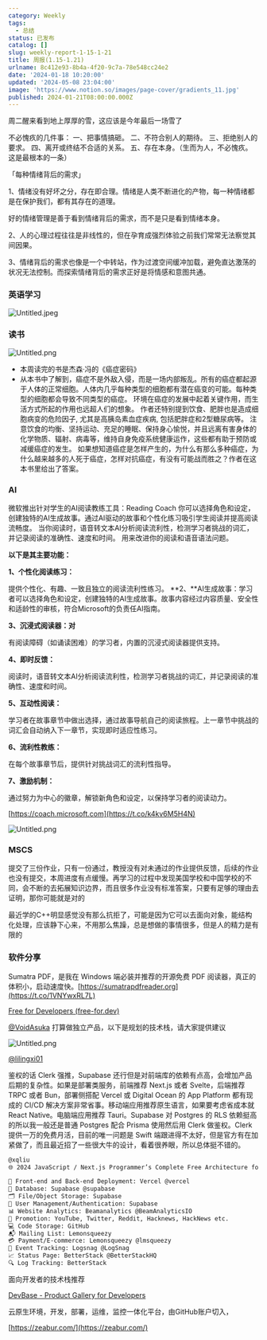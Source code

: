 ```yaml
---
category: Weekly
tags:
  - 总结
status: 已发布
catalog: []
slug: weekly-report-1-15-1-21
title: 周报(1.15-1.21)
urlname: 8c412e93-8b4a-4f20-9c7a-78e548cc24e2
date: '2024-01-18 10:20:00'
updated: '2024-05-08 23:04:00'
image: 'https://www.notion.so/images/page-cover/gradients_11.jpg'
published: 2024-01-21T08:00:00.000Z
---
```


周二醒来看到地上厚厚的雪，这应该是今年最后一场雪了


不必愧疚的几件事：
一、把事情搞砸。
二、不符合别人的期待。
三、拒绝别人的要求。
四、离开或终结不合适的关系。
五、存在本身。（生而为人，不必愧疚。这是最根本的一条）


「每种情绪背后的需求」


1、情绪没有好坏之分，存在即合理。情绪是人类不断进化的产物，每一种情绪都是在保护我们，都有其存在的道理。


好的情绪管理是善于看到情绪背后的需求，而不是只是看到情绪本身。


2、人的心理过程往往是非线性的，但在孕育成强烈体验之前我们常常无法察觉其间因果。


3、情绪背后的需求也像是一个中转站，作为过渡空间缓冲加载，避免直达激荡的状况无法控制。而探索情绪背后的需求正好是将情感和意图共通。


### 英语学习


![Untitled.jpeg](https://prod-files-secure.s3.us-west-2.amazonaws.com/5d24fe63-e567-4804-86f9-9fdc62e13082/faec46dc-9da5-4799-b905-c316418f1168/Untitled.jpeg?X-Amz-Algorithm=AWS4-HMAC-SHA256&X-Amz-Content-Sha256=UNSIGNED-PAYLOAD&X-Amz-Credential=ASIAZI2LB466QRWR6EVL%2F20250401%2Fus-west-2%2Fs3%2Faws4_request&X-Amz-Date=20250401T053949Z&X-Amz-Expires=3600&X-Amz-Security-Token=IQoJb3JpZ2luX2VjEEsaCXVzLXdlc3QtMiJHMEUCIQCgONc%2BWci9Jo5hUKnU7kF8S7PMhPi%2BOUpTgCtQhwgj0QIgBHs0c%2BlDF70Erb2IxYNzToS9AhHZvhrZe7LRzBJWl9QqiAQItP%2F%2F%2F%2F%2F%2F%2F%2F%2F%2FARAAGgw2Mzc0MjMxODM4MDUiDJ32eZm1wrbudJLRjCrcAzLiXlhgd1HDTuJlNHkvLUZ0PnZRruT4kb6kcnbX%2FjiRQ4fQZSvVTSe1nnudtZHpk9DZ1AgQDa3m2dXypFqCfz2mvcXzrgCRwsgvRlrWxb3kwYB4C6UmYgPxc2JAONOImI6KVQPi4BWus1%2F7YYVm0pbsrBsVbn4KRM2NHknYgidHhIINd69rZxUTsf%2B6wGb8RcUBrhRCj%2BTGoNjqYNhQksfVMr5U%2FU30dmv5D273R6RxOeRjqyHfC6JoLITnLF%2B4tjcgKFecyp%2Bru7MBcPdwa1qxuQeCDSzZkzaCfhEcc6LGFW67ojVTMPGUtPyIKkqw3xayIiWKTLSUEmJHq44BaP2%2B2mEu2KtLb1yzrTKDQTI9NrW34QIx6e3w1VP5QsIiPS8ra%2FaD%2BQ9RL41EjWV9pj7S%2Fm6valfryluxYLXJp6G6IobJnvhzaSq7syqMbK01PRFt%2B5j9psa4nEpI438xoG3xQ%2FfpNG41Gy69H6cBGet46FH6lNX%2BjeUynhIMWDvYCgF%2FHO%2FEsE3sNsxVzjTojWtdYoYoknvF3EGdIyaba%2FYUA57E1wkXhhpKASxwyulyrIH%2FSawGFnTZbZrKoLQTVTlgsuXWnZwR8KzBIFzNYRaLgZuKIC9MbI0aSA9YML2irb8GOqUBhzGXVxhC5jW%2FLSLDsDbEhGyQA9eyKsZDbf1DenHdN9tf6GEXu%2BEOLYkaXrzAhMZfiru2RsFq5nwZ7kdfhGC2kdDvzjg0l%2BmQW9wVB41KY%2B4p76o%2FRn7vFkBL37J5RE5vvn2qcMEOSLiG6uq8yFX78PwTP3%2B%2BaUByagxixOZg0%2FVhxTPfY3hP4UV4U4uQdWCTXMPshDM8P90nVZl0UXApYRqFsbeQ&X-Amz-Signature=ef0d9a997f511c369bb7e198ba41638290e8f35cf2498c43eded8e229979b267&X-Amz-SignedHeaders=host&x-id=GetObject)


### 读书


![Untitled.png](https://prod-files-secure.s3.us-west-2.amazonaws.com/5d24fe63-e567-4804-86f9-9fdc62e13082/08aff459-da99-4ed5-87c6-1f4c95b62ac3/Untitled.png?X-Amz-Algorithm=AWS4-HMAC-SHA256&X-Amz-Content-Sha256=UNSIGNED-PAYLOAD&X-Amz-Credential=ASIAZI2LB466QRWR6EVL%2F20250401%2Fus-west-2%2Fs3%2Faws4_request&X-Amz-Date=20250401T053949Z&X-Amz-Expires=3600&X-Amz-Security-Token=IQoJb3JpZ2luX2VjEEsaCXVzLXdlc3QtMiJHMEUCIQCgONc%2BWci9Jo5hUKnU7kF8S7PMhPi%2BOUpTgCtQhwgj0QIgBHs0c%2BlDF70Erb2IxYNzToS9AhHZvhrZe7LRzBJWl9QqiAQItP%2F%2F%2F%2F%2F%2F%2F%2F%2F%2FARAAGgw2Mzc0MjMxODM4MDUiDJ32eZm1wrbudJLRjCrcAzLiXlhgd1HDTuJlNHkvLUZ0PnZRruT4kb6kcnbX%2FjiRQ4fQZSvVTSe1nnudtZHpk9DZ1AgQDa3m2dXypFqCfz2mvcXzrgCRwsgvRlrWxb3kwYB4C6UmYgPxc2JAONOImI6KVQPi4BWus1%2F7YYVm0pbsrBsVbn4KRM2NHknYgidHhIINd69rZxUTsf%2B6wGb8RcUBrhRCj%2BTGoNjqYNhQksfVMr5U%2FU30dmv5D273R6RxOeRjqyHfC6JoLITnLF%2B4tjcgKFecyp%2Bru7MBcPdwa1qxuQeCDSzZkzaCfhEcc6LGFW67ojVTMPGUtPyIKkqw3xayIiWKTLSUEmJHq44BaP2%2B2mEu2KtLb1yzrTKDQTI9NrW34QIx6e3w1VP5QsIiPS8ra%2FaD%2BQ9RL41EjWV9pj7S%2Fm6valfryluxYLXJp6G6IobJnvhzaSq7syqMbK01PRFt%2B5j9psa4nEpI438xoG3xQ%2FfpNG41Gy69H6cBGet46FH6lNX%2BjeUynhIMWDvYCgF%2FHO%2FEsE3sNsxVzjTojWtdYoYoknvF3EGdIyaba%2FYUA57E1wkXhhpKASxwyulyrIH%2FSawGFnTZbZrKoLQTVTlgsuXWnZwR8KzBIFzNYRaLgZuKIC9MbI0aSA9YML2irb8GOqUBhzGXVxhC5jW%2FLSLDsDbEhGyQA9eyKsZDbf1DenHdN9tf6GEXu%2BEOLYkaXrzAhMZfiru2RsFq5nwZ7kdfhGC2kdDvzjg0l%2BmQW9wVB41KY%2B4p76o%2FRn7vFkBL37J5RE5vvn2qcMEOSLiG6uq8yFX78PwTP3%2B%2BaUByagxixOZg0%2FVhxTPfY3hP4UV4U4uQdWCTXMPshDM8P90nVZl0UXApYRqFsbeQ&X-Amz-Signature=9dace1fa58cb575f3ec70f63435844825561acd0332905f6f1723891bdb30b5a&X-Amz-SignedHeaders=host&x-id=GetObject)

- 本周读完的书是杰森·冯的《癌症密码》
- 从本书中了解到，癌症不是外敌入侵，而是一场内部叛乱。所有的癌症都起源于人体的正常细胞。人体内几乎每种类型的细胞都有潜在癌变的可能。每种类型的细胞都会导致不同类型的癌症。
环境在癌症的发展中起着关键作用，而生活方式所起的作用也远超人们的想象。
作者还特别提到饮食、肥胖也是造成细胞病变的危险因子, 尤其是高胰岛素血症疾病, 包括肥胖症和2型糖尿病等。
注意饮食的均衡、坚持运动、充足的睡眠、保持身心愉悦，并且远离有害身体的化学物质、辐射、病毒等，维持自身免疫系统健康运作，这些都有助于预防或减缓癌症的发生。
如果想知道癌症是怎样产生的，为什么有那么多种癌症，为什么越来越多的人死于癌症，怎样对抗癌症，有没有可能战而胜之？作者在这本书里给出了答案。

### AI


微软推出针对学生的AI阅读教练工具：Reading Coach
你可以选择角色和设定，创建独特的AI生成故事。通过AI驱动的故事和个性化练习吸引学生阅读并提高阅读流畅度。
当你阅读时，语音转文本AI分析阅读流利性，检测学习者挑战的词汇，并记录阅读的准确性、速度和时间。
用来改进你的阅读和语音语法问题。


**以下是其主要功能：**


**1、个性化阅读练习：**


提供个性化、有趣、一致且独立的阅读流利性练习。
**2、**AI生成故事：学习者可以选择角色和设定，创建独特的AI生成故事。故事内容经过内容质量、安全性和适龄性的审核，符合Microsoft的负责任AI指南。


**3、沉浸式阅读器：对**


有阅读障碍（如诵读困难）的学习者，内置的沉浸式阅读器提供支持。


**4、即时反馈：**


阅读时，语音转文本AI分析阅读流利性，检测学习者挑战的词汇，并记录阅读的准确性、速度和时间。


**5、互动性阅读：**


学习者在故事章节中做出选择，通过故事导航自己的阅读旅程。上一章节中挑战的词汇会自动纳入下一章节，实现即时适应性练习。


**6、流利性教练：**


在每个故事章节后，提供针对挑战词汇的流利性指导。


**7、激励机制：**


通过努力为中心的徽章，解锁新角色和设定，以保持学习者的阅读动力。


[https://coach.microsoft.com](https://t.co/k4kv6M5H4N)


![Untitled.png](https://prod-files-secure.s3.us-west-2.amazonaws.com/5d24fe63-e567-4804-86f9-9fdc62e13082/8f53d036-0cfc-469d-a837-f15107675ae4/Untitled.png?X-Amz-Algorithm=AWS4-HMAC-SHA256&X-Amz-Content-Sha256=UNSIGNED-PAYLOAD&X-Amz-Credential=ASIAZI2LB466QRWR6EVL%2F20250401%2Fus-west-2%2Fs3%2Faws4_request&X-Amz-Date=20250401T053949Z&X-Amz-Expires=3600&X-Amz-Security-Token=IQoJb3JpZ2luX2VjEEsaCXVzLXdlc3QtMiJHMEUCIQCgONc%2BWci9Jo5hUKnU7kF8S7PMhPi%2BOUpTgCtQhwgj0QIgBHs0c%2BlDF70Erb2IxYNzToS9AhHZvhrZe7LRzBJWl9QqiAQItP%2F%2F%2F%2F%2F%2F%2F%2F%2F%2FARAAGgw2Mzc0MjMxODM4MDUiDJ32eZm1wrbudJLRjCrcAzLiXlhgd1HDTuJlNHkvLUZ0PnZRruT4kb6kcnbX%2FjiRQ4fQZSvVTSe1nnudtZHpk9DZ1AgQDa3m2dXypFqCfz2mvcXzrgCRwsgvRlrWxb3kwYB4C6UmYgPxc2JAONOImI6KVQPi4BWus1%2F7YYVm0pbsrBsVbn4KRM2NHknYgidHhIINd69rZxUTsf%2B6wGb8RcUBrhRCj%2BTGoNjqYNhQksfVMr5U%2FU30dmv5D273R6RxOeRjqyHfC6JoLITnLF%2B4tjcgKFecyp%2Bru7MBcPdwa1qxuQeCDSzZkzaCfhEcc6LGFW67ojVTMPGUtPyIKkqw3xayIiWKTLSUEmJHq44BaP2%2B2mEu2KtLb1yzrTKDQTI9NrW34QIx6e3w1VP5QsIiPS8ra%2FaD%2BQ9RL41EjWV9pj7S%2Fm6valfryluxYLXJp6G6IobJnvhzaSq7syqMbK01PRFt%2B5j9psa4nEpI438xoG3xQ%2FfpNG41Gy69H6cBGet46FH6lNX%2BjeUynhIMWDvYCgF%2FHO%2FEsE3sNsxVzjTojWtdYoYoknvF3EGdIyaba%2FYUA57E1wkXhhpKASxwyulyrIH%2FSawGFnTZbZrKoLQTVTlgsuXWnZwR8KzBIFzNYRaLgZuKIC9MbI0aSA9YML2irb8GOqUBhzGXVxhC5jW%2FLSLDsDbEhGyQA9eyKsZDbf1DenHdN9tf6GEXu%2BEOLYkaXrzAhMZfiru2RsFq5nwZ7kdfhGC2kdDvzjg0l%2BmQW9wVB41KY%2B4p76o%2FRn7vFkBL37J5RE5vvn2qcMEOSLiG6uq8yFX78PwTP3%2B%2BaUByagxixOZg0%2FVhxTPfY3hP4UV4U4uQdWCTXMPshDM8P90nVZl0UXApYRqFsbeQ&X-Amz-Signature=cf2eba6665e5cc1cd235c6d9e83729f2e6a0f33440cc38be18b55c2d833ea43a&X-Amz-SignedHeaders=host&x-id=GetObject)


### MSCS


提交了三份作业，只有一份通过，教授没有对未通过的作业提供反馈，后续的作业也没有提交，本周进度有点缓慢。再学习的过程中发现美国学校和中国学校的不同，会不断的去拓展知识边界，而且很多作业没有标准答案，只要有足够的理由去证明，那你可能就是对的


最近学的C++明显感觉没有那么抗拒了，可能是因为它可以去面向对象，能结构化处理，应该静下心来，不用那么焦躁，总是想做的事情很多，但是人的精力是有限的


### 软件分享


Sumatra PDF，是我在 Windows 端必装并推荐的开源免费 PDF 阅读器，真正的体积小，启动速度快。[https://sumatrapdfreader.org](https://t.co/1VNYwxRL7L)


[Free for Developers (free-for.dev)](https://free-for.dev/#/)


[@VoidAsuka](https://twitter.com/VoidAsuka) 打算做独立产品，以下是规划的技术栈，请大家提供建议


![Untitled.png](https://prod-files-secure.s3.us-west-2.amazonaws.com/5d24fe63-e567-4804-86f9-9fdc62e13082/93561a3c-b2bc-4a43-bbc5-67e3f740ed5e/Untitled.png?X-Amz-Algorithm=AWS4-HMAC-SHA256&X-Amz-Content-Sha256=UNSIGNED-PAYLOAD&X-Amz-Credential=ASIAZI2LB466QRWR6EVL%2F20250401%2Fus-west-2%2Fs3%2Faws4_request&X-Amz-Date=20250401T053949Z&X-Amz-Expires=3600&X-Amz-Security-Token=IQoJb3JpZ2luX2VjEEsaCXVzLXdlc3QtMiJHMEUCIQCgONc%2BWci9Jo5hUKnU7kF8S7PMhPi%2BOUpTgCtQhwgj0QIgBHs0c%2BlDF70Erb2IxYNzToS9AhHZvhrZe7LRzBJWl9QqiAQItP%2F%2F%2F%2F%2F%2F%2F%2F%2F%2FARAAGgw2Mzc0MjMxODM4MDUiDJ32eZm1wrbudJLRjCrcAzLiXlhgd1HDTuJlNHkvLUZ0PnZRruT4kb6kcnbX%2FjiRQ4fQZSvVTSe1nnudtZHpk9DZ1AgQDa3m2dXypFqCfz2mvcXzrgCRwsgvRlrWxb3kwYB4C6UmYgPxc2JAONOImI6KVQPi4BWus1%2F7YYVm0pbsrBsVbn4KRM2NHknYgidHhIINd69rZxUTsf%2B6wGb8RcUBrhRCj%2BTGoNjqYNhQksfVMr5U%2FU30dmv5D273R6RxOeRjqyHfC6JoLITnLF%2B4tjcgKFecyp%2Bru7MBcPdwa1qxuQeCDSzZkzaCfhEcc6LGFW67ojVTMPGUtPyIKkqw3xayIiWKTLSUEmJHq44BaP2%2B2mEu2KtLb1yzrTKDQTI9NrW34QIx6e3w1VP5QsIiPS8ra%2FaD%2BQ9RL41EjWV9pj7S%2Fm6valfryluxYLXJp6G6IobJnvhzaSq7syqMbK01PRFt%2B5j9psa4nEpI438xoG3xQ%2FfpNG41Gy69H6cBGet46FH6lNX%2BjeUynhIMWDvYCgF%2FHO%2FEsE3sNsxVzjTojWtdYoYoknvF3EGdIyaba%2FYUA57E1wkXhhpKASxwyulyrIH%2FSawGFnTZbZrKoLQTVTlgsuXWnZwR8KzBIFzNYRaLgZuKIC9MbI0aSA9YML2irb8GOqUBhzGXVxhC5jW%2FLSLDsDbEhGyQA9eyKsZDbf1DenHdN9tf6GEXu%2BEOLYkaXrzAhMZfiru2RsFq5nwZ7kdfhGC2kdDvzjg0l%2BmQW9wVB41KY%2B4p76o%2FRn7vFkBL37J5RE5vvn2qcMEOSLiG6uq8yFX78PwTP3%2B%2BaUByagxixOZg0%2FVhxTPfY3hP4UV4U4uQdWCTXMPshDM8P90nVZl0UXApYRqFsbeQ&X-Amz-Signature=95616412612cdb1c8faec6b9b5b64995a214b3012d4ff605ca8224f6d78910f8&X-Amz-SignedHeaders=host&x-id=GetObject)


[@lilingxi01](https://twitter.com/lilingxi01)


鉴权的话 Clerk 强推，Supabase 还行但是对前端库的依赖有点高，会增加产品后期的复杂性。如果是部署类服务，前端推荐 Next.js 或者 Svelte，后端推荐 TRPC 或者 Bun，部署侧搭配 Vercel 或 Digital Ocean 的 App Platform 都有现成的 CI/CD 解决方案非常省事。移动端应用推荐原生语言，如果要考虑省成本就 React Native。电脑端应用推荐 Tauri。Supabase 对 Postgres 的 RLS 依赖挺高的所以我一般还是普通 Postgres 配合 Prisma 使用然后用 Clerk 做鉴权。Clerk 提供一万的免费月活，目前的唯一问题是 Swift 端跟进得不太好，但是官方有在加紧做了，而且最近招了一些很大牛的设计，看着很养眼，所以总体挺不错的。


```markdown
@xqliu
🌐 2024 JavaScript / Next.js Programmer’s Complete Free Architecture for solo entrepreneur:

🔧 Front-end and Back-end Deployment: Vercel @vercel
💾 Database: Supabase @supabase
🗂️ File/Object Storage: Supabase
👥 User Management/Authentication: Supabase
📊 Website Analytics: Beamanalytics @BeamAnalyticsIO
📣 Promotion: YouTube, Twitter, Reddit, Hacknews, HackNews etc. 
💻 Code Storage: GitHub
📬 Mailing List: Lemonsqueezy
💳 Payment/E-commerce: Lemonsqueezy @lmsqueezy
📌 Event Tracking: Logsnag @LogSnag
📈 Status Page: BetterStack @BetterStackHQ
🔍 Log Tracking: BetterStack
```


面向开发者的技术栈推荐


[DevBase - Product Gallery for Developers](https://devbase.fyi/)


云原生环境，开发，部署，运维，监控一体化平台，由GitHub账户切入，


[https://zeabur.com/](https://zeabur.com/)


